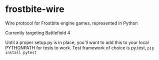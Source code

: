 frostbite-wire
==============

Wire protocol for Frostbite engine games, represented in Python

Currently targeting Battlefield 4

Until a proper setup.py is in place, you'll want to add this to your local PYTHONPATH for tests to work.
Test framework of choice is py.test, `pip install pytest`
